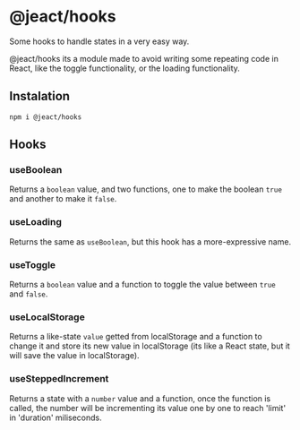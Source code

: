 # @jeact/hooks
Some hooks to handle states in a very easy way.

@jeact/hooks its a module made to avoid writing some repeating code in React, like the toggle functionality,
or the loading functionality.

## Instalation
```
npm i @jeact/hooks
```

## Hooks

### useBoolean
Returns a `boolean` value, and two functions, one to make the boolean `true` and another to make
it `false`.

### useLoading
Returns the same as `useBoolean`, but this hook has a more-expressive name.

### useToggle
Returns a `boolean` value and a function to toggle the value between `true` and `false`.

### useLocalStorage
Returns a like-state `value` getted from localStorage and a function to change it and store its new value
in localStorage (its like a React state, but it will save the value in localStorage).

### useSteppedIncrement
Returns a state with a `number` value and a function, once the function is called, the number will be 
incrementing its value one by one to reach 'limit' in 'duration' miliseconds.